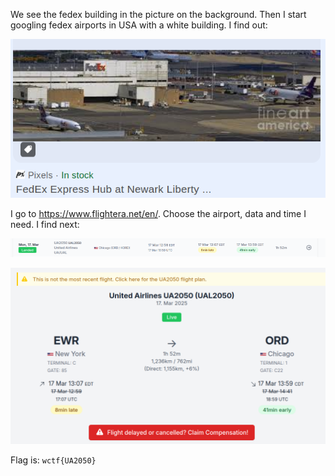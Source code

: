 We see the fedex building in the picture on the background. Then I start googling fedex airports in USA with a white building. I find out:

![photo](../.images/2.png)

I go to https://www.flightera.net/en/. Choose the airport, data and time I need. I find next:

![photo](../.images/3.png)

![photo](../.images/4.png)

Flag is: ```wctf{UA2050}```
